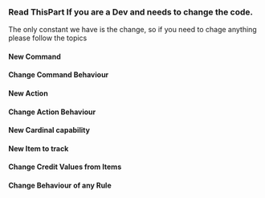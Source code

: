 ### Read ThisPart If you are a Dev and needs to change the code.

The only constant we have is the change, so if you need to chage anything please follow the topics

#### New Command

#### Change Command Behaviour

#### New Action

#### Change Action Behaviour

#### New Cardinal capability

#### New Item to track

#### Change Credit Values from Items

#### Change Behaviour of any Rule  
